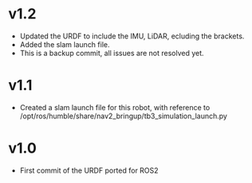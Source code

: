 # v1.2
* Updated the URDF to include the IMU, LiDAR, ecluding the brackets.
* Added the slam launch file.
* This is a backup commit, all issues are not resolved yet.

# v1.1
* Created a slam launch file for this robot, with reference to /opt/ros/humble/share/nav2_bringup/tb3_simulation_launch.py

# v1.0
* First commit of the URDF ported for ROS2